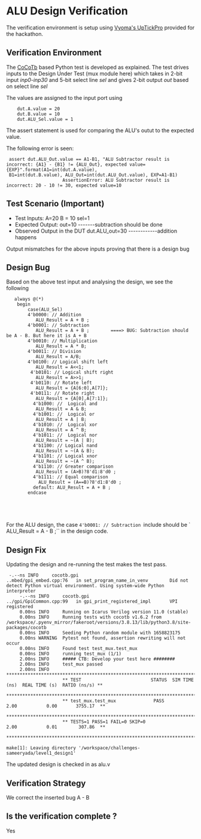 # ALU Design Verification

The verification environment is setup using [Vyoma's UpTickPro](https://vyomasystems.com) provided for the hackathon.

## Verification Environment

The [CoCoTb](https://www.cocotb.org/) based Python test is developed as explained. The test drives inputs to the Design Under Test (mux module here) which takes in 2-bit input *inp0-inp30* and 5-bit select line *sel* and gives 2-bit output *out* based on select line *sel*

The values are assigned to the input port using 
```
    dut.A.value = 20
    dut.B.value = 10
    dut.ALU_Sel.value = 1
```

The assert statement is used for comparing the ALU's outut to the expected value.

The following error is seen:
```
 assert dut.ALU_Out.value == A1-B1, "ALU Subtractor result is incorrect: {A1} - {B1} != {ALU_Out}, expected value={EXP}".format(A1=int(dut.A.value), 
 B1=int(dut.B.value), ALU_Out=int(dut.ALU_Out.value), EXP=A1-B1)
                     AssertionError: ALU Subtractor result is incorrect: 20 - 10 != 30, expected value=10

```
## Test Scenario **(Important)**
- Test Inputs: A=20 B = 10 sel=1
- Expected Output: out=10         -------subtraction should be done 
- Observed Output in the DUT dut.ALU_out=30    ------------addition happens 

Output mismatches for the above inputs proving that there is a design bug

## Design Bug
Based on the above test input and analysing the design, we see the following

```
   always @(*)
    begin
        case(ALU_Sel)
        4'b0000: // Addition
           ALU_Result = A + B ; 
        4'b0001: // Subtraction
           ALU_Result = A + B ;        ====> BUG: Subtraction should be A - B. But here it is A + B 
        4'b0010: // Multiplication
           ALU_Result = A * B;
        4'b0011: // Division
           ALU_Result = A/B;
        4'b0100: // Logical shift left
           ALU_Result = A<<1;
         4'b0101: // Logical shift right
           ALU_Result = A>>1;
         4'b0110: // Rotate left
           ALU_Result = {A[6:0],A[7]};
         4'b0111: // Rotate right
           ALU_Result = {A[0],A[7:1]};
          4'b1000: //  Logical and 
           ALU_Result = A & B;
          4'b1001: //  Logical or
           ALU_Result = A | B;
          4'b1010: //  Logical xor 
           ALU_Result = A ^ B;
          4'b1011: //  Logical nor
           ALU_Result = ~(A | B);
          4'b1100: // Logical nand 
           ALU_Result = ~(A & B);
          4'b1101: // Logical xnor
           ALU_Result = ~(A ^ B);
          4'b1110: // Greater comparison
           ALU_Result = (A>B)?8'd1:8'd0 ;
          4'b1111: // Equal comparison   
            ALU_Result = (A==B)?8'd1:8'd0 ;
          default: ALU_Result = A + B ; 
        endcase
     
      
                                            
     
```
For the ALU design, the case  ``4'b0001: // Subtraction ``include should be ` ALU_Result = A - B ;`` in the design code.

## Design Fix
Updating the design and re-running the test makes the test pass.

```
 -.--ns INFO     cocotb.gpi                         ..mbed/gpi_embed.cpp:76   in set_program_name_in_venv        Did not detect Python virtual environment. Using system-wide Python interpreter
     -.--ns INFO     cocotb.gpi                         ../gpi/GpiCommon.cpp:99   in gpi_print_registered_impl       VPI registered
     0.00ns INFO     Running on Icarus Verilog version 11.0 (stable)
     0.00ns INFO     Running tests with cocotb v1.6.2 from /workspace/.pyenv_mirror/fakeroot/versions/3.8.13/lib/python3.8/site-packages/cocotb
     0.00ns INFO     Seeding Python random module with 1658823175
     0.00ns WARNING  Pytest not found, assertion rewriting will not occur
     0.00ns INFO     Found test test_mux.test_mux
     0.00ns INFO     running test_mux (1/1)
     2.00ns INFO     ##### CTB: Develop your test here ########
     2.00ns INFO     test_mux passed
     2.00ns INFO     **************************************************************************************
                     ** TEST                          STATUS  SIM TIME (ns)  REAL TIME (s)  RATIO (ns/s) **
                     **************************************************************************************
                     ** test_mux.test_mux              PASS           2.00           0.00       3755.17  **
                     **************************************************************************************
                     ** TESTS=1 PASS=1 FAIL=0 SKIP=0                  2.00           0.01        307.86  **
                     **************************************************************************************
                     
make[1]: Leaving directory '/workspace/challenges-sameeryada/level1_design1'
```

The updated design is checked in as alu.v

## Verification Strategy
 We correct the inserted bug A - B
## Is the verification complete ?
Yes
